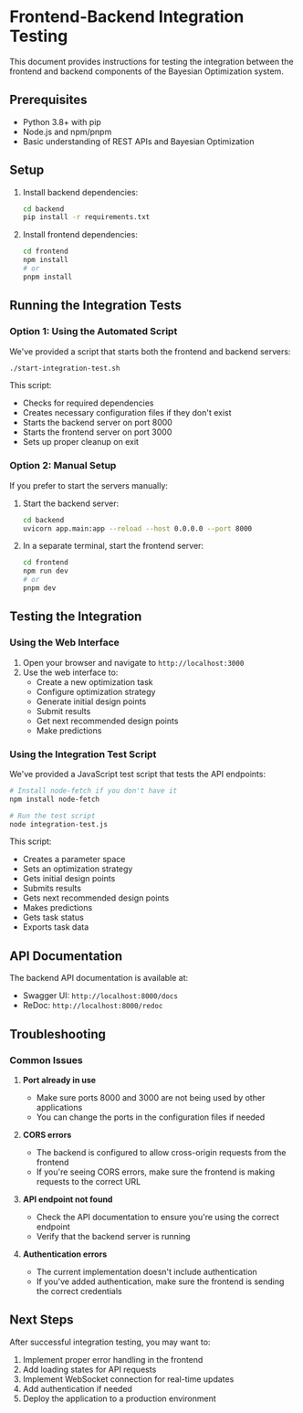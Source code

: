 # Frontend-Backend Integration Testing

This document provides instructions for testing the integration between the frontend and backend components of the Bayesian Optimization system.

## Prerequisites

- Python 3.8+ with pip
- Node.js and npm/pnpm
- Basic understanding of REST APIs and Bayesian Optimization

## Setup

1. Install backend dependencies:
   ```bash
   cd backend
   pip install -r requirements.txt
   ```

2. Install frontend dependencies:
   ```bash
   cd frontend
   npm install
   # or
   pnpm install
   ```

## Running the Integration Tests

### Option 1: Using the Automated Script

We've provided a script that starts both the frontend and backend servers:

```bash
./start-integration-test.sh
```

This script:
- Checks for required dependencies
- Creates necessary configuration files if they don't exist
- Starts the backend server on port 8000
- Starts the frontend server on port 3000
- Sets up proper cleanup on exit

### Option 2: Manual Setup

If you prefer to start the servers manually:

1. Start the backend server:
   ```bash
   cd backend
   uvicorn app.main:app --reload --host 0.0.0.0 --port 8000
   ```

2. In a separate terminal, start the frontend server:
   ```bash
   cd frontend
   npm run dev
   # or
   pnpm dev
   ```

## Testing the Integration

### Using the Web Interface

1. Open your browser and navigate to `http://localhost:3000`
2. Use the web interface to:
   - Create a new optimization task
   - Configure optimization strategy
   - Generate initial design points
   - Submit results
   - Get next recommended design points
   - Make predictions

### Using the Integration Test Script

We've provided a JavaScript test script that tests the API endpoints:

```bash
# Install node-fetch if you don't have it
npm install node-fetch

# Run the test script
node integration-test.js
```

This script:
- Creates a parameter space
- Sets an optimization strategy
- Gets initial design points
- Submits results
- Gets next recommended design points
- Makes predictions
- Gets task status
- Exports task data

## API Documentation

The backend API documentation is available at:
- Swagger UI: `http://localhost:8000/docs`
- ReDoc: `http://localhost:8000/redoc`

## Troubleshooting

### Common Issues

1. **Port already in use**
   - Make sure ports 8000 and 3000 are not being used by other applications
   - You can change the ports in the configuration files if needed

2. **CORS errors**
   - The backend is configured to allow cross-origin requests from the frontend
   - If you're seeing CORS errors, make sure the frontend is making requests to the correct URL

3. **API endpoint not found**
   - Check the API documentation to ensure you're using the correct endpoint
   - Verify that the backend server is running

4. **Authentication errors**
   - The current implementation doesn't include authentication
   - If you've added authentication, make sure the frontend is sending the correct credentials

## Next Steps

After successful integration testing, you may want to:

1. Implement proper error handling in the frontend
2. Add loading states for API requests
3. Implement WebSocket connection for real-time updates
4. Add authentication if needed
5. Deploy the application to a production environment
